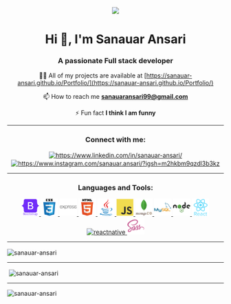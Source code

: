 <div align="center" > <img  height=400px src="https://camo.githubusercontent.com/7de37139d0b4c1ce40865e799b446c0e963a3dd8fb68d239707237c40604fa3d/68747470733a2f2f63646e2e6472696262626c652e636f6d2f75736572732f3733303730332f73637265656e73686f74732f363538313234332f6176656e746f2e676966"> </div>
<h1 align="center">Hi 👋, I'm Sanauar Ansari</h1>
<h3 align="center">A passionate Full stack developer</h3>
<div align="center">

 👨‍💻 All of my projects are available at [https://sanauar-ansari.github.io/Portfolio/](https://sanauar-ansari.github.io/Portfolio/)

 📫 How to reach me **sanauaransari99@gmail.com**

 ⚡ Fun fact **I think I am funny**
  </div>
  <hr>

  

<h3 align="center">Connect with me:</h3>
<p align="center">
<a href="https://www.linkedin.com/in/sanauar-ansari/" target="blank"><img align="center" src="https://raw.githubusercontent.com/rahuldkjain/github-profile-readme-generator/master/src/images/icons/Social/linked-in-alt.svg" alt="https://www.linkedin.com/in/sanauar-ansari/" height="30" width="40" /></a>
  <a href="https://www.instagram.com/sanauar.ansari/?igsh=m2hkbm9qzdl3b3kz" target="blank"><img align="center" src="https://raw.githubusercontent.com/rahuldkjain/github-profile-readme-generator/master/src/images/icons/Social/instagram.svg" alt="https://www.instagram.com/sanauar.ansari/?igsh=m2hkbm9qzdl3b3kz" height="30" width="40" /></a>
</p>
  <hr>

<h3 align="center">Languages and Tools:</h3>
<p align="center"> <a href="https://getbootstrap.com" target="_blank" rel="noreferrer"> <img src="https://raw.githubusercontent.com/devicons/devicon/master/icons/bootstrap/bootstrap-plain-wordmark.svg" alt="bootstrap" width="40" height="40"/> </a> <a href="https://www.w3schools.com/css/" target="_blank" rel="noreferrer"> <img src="https://raw.githubusercontent.com/devicons/devicon/master/icons/css3/css3-original-wordmark.svg" alt="css3" width="40" height="40"/> </a> <a href="https://expressjs.com" target="_blank" rel="noreferrer"> <img src="https://raw.githubusercontent.com/devicons/devicon/master/icons/express/express-original-wordmark.svg" alt="express" width="40" height="40"/> </a> <a href="https://www.w3.org/html/" target="_blank" rel="noreferrer"> <img src="https://raw.githubusercontent.com/devicons/devicon/master/icons/html5/html5-original-wordmark.svg" alt="html5" width="40" height="40"/> </a> <a href="https://www.java.com" target="_blank" rel="noreferrer"> <img src="https://raw.githubusercontent.com/devicons/devicon/master/icons/java/java-original.svg" alt="java" width="40" height="40"/> </a> <a href="https://developer.mozilla.org/en-US/docs/Web/JavaScript" target="_blank" rel="noreferrer"> <img src="https://raw.githubusercontent.com/devicons/devicon/master/icons/javascript/javascript-original.svg" alt="javascript" width="40" height="40"/> </a> <a href="https://www.mongodb.com/" target="_blank" rel="noreferrer"> <img src="https://raw.githubusercontent.com/devicons/devicon/master/icons/mongodb/mongodb-original-wordmark.svg" alt="mongodb" width="40" height="40"/> </a> <a href="https://www.mysql.com/" target="_blank" rel="noreferrer"> <img src="https://raw.githubusercontent.com/devicons/devicon/master/icons/mysql/mysql-original-wordmark.svg" alt="mysql" width="40" height="40"/> </a> <a href="https://nodejs.org" target="_blank" rel="noreferrer"> <img src="https://raw.githubusercontent.com/devicons/devicon/master/icons/nodejs/nodejs-original-wordmark.svg" alt="nodejs" width="40" height="40"/> </a> <a href="https://reactjs.org/" target="_blank" rel="noreferrer"> <img src="https://raw.githubusercontent.com/devicons/devicon/master/icons/react/react-original-wordmark.svg" alt="react" width="40" height="40"/> </a> <a href="https://reactnative.dev/" target="_blank" rel="noreferrer"> <img src="https://reactnative.dev/img/header_logo.svg" alt="reactnative" width="40" height="40"/> </a> <a href="https://sass-lang.com" target="_blank" rel="noreferrer"> <img src="https://raw.githubusercontent.com/devicons/devicon/master/icons/sass/sass-original.svg" alt="sass" width="40" height="40"/> </a> </p> 
  <hr>
<p><img align="center" src="https://github-readme-stats.vercel.app/api/top-langs?username=sanauar-ansari&show_icons=true&locale=en&layout=compact" alt="sanauar-ansari" /></p>
 <hr>
<p>&nbsp;<img align="center" src="https://github-readme-stats.vercel.app/api?username=sanauar-ansari&show_icons=true&locale=en" alt="sanauar-ansari" /></p>
 <hr>
<p><img align="center" src="https://github-readme-streak-stats.herokuapp.com/?user=sanauar-ansari&" alt="sanauar-ansari" /></p>
